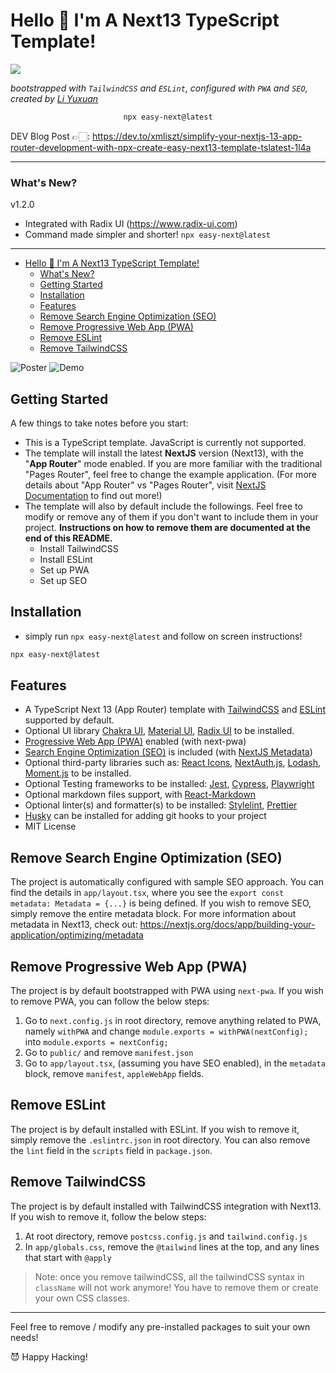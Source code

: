 # Hello 👋 I'm A Next13 TypeScript Template!

<a href="https://www.npmjs.com/package/create-easy-next13-template-ts" target="__blank"><img src="https://img.shields.io/badge/-v1.2.0-green?logo=npm" /></a>

_bootstrapped with `TailwindCSS` and `ESLint`, configured with `PWA` and `SEO`, created by [Li Yuxuan](https://xmliszt.github.io)_

<center>

```bash
npx easy-next@latest
```

</center>

DEV Blog Post 👉🏻: https://dev.to/xmliszt/simplify-your-nextjs-13-app-router-development-with-npx-create-easy-next13-template-tslatest-1l4a

---

### What's New?

v1.2.0

- Integrated with Radix UI (https://www.radix-ui.com)
- Command made simpler and shorter! `npx easy-next@latest`

---

- [Hello 👋 I'm A Next13 TypeScript Template!](#hello--im-a-next13-typescript-template)
  - [What's New?](#whats-new)
  - [Getting Started](#getting-started)
  - [Installation](#installation)
  - [Features](#features)
  - [Remove Search Engine Optimization (SEO)](#remove-search-engine-optimization-seo)
  - [Remove Progressive Web App (PWA)](#remove-progressive-web-app-pwa)
  - [Remove ESLint](#remove-eslint)
  - [Remove TailwindCSS](#remove-tailwindcss)

![Poster](https://github.com/xmliszt/next13-easy-template/blob/release/poster.png?raw=true)
![Demo](https://github.com/xmliszt/next13-easy-template/blob/release/demo.gif?raw=true)

## Getting Started

A few things to take notes before you start:

- This is a TypeScript template. JavaScript is currently not supported.
- The template will install the latest **NextJS** version (Next13), with the "**App Router**" mode enabled. If you are more familiar with the traditional "Pages Router", feel free to change the example application. (For more details about "App Router" vs "Pages Router", visit [NextJS Documentation](https://nextjs.org/docs) to find out more!)
- The template will also by default include the followings. Feel free to modify or remove any of them if you don't want to include them in your project. **Instructions on how to remove them are documented at the end of this README.**
  - Install TailwindCSS
  - Install ESLint
  - Set up PWA
  - Set up SEO

## Installation

- simply run `npx easy-next@latest` and follow on screen instructions!

```bash
npx easy-next@latest
```

## Features

- A TypeScript Next 13 (App Router) template with
  [TailwindCSS](https://tailwindcss.com) and [ESLint](https://eslint.org) supported by default.
- Optional UI library [Chakra UI](https://chakra-ui.com), [Material UI](https://mui.com), [Radix UI](https://www.radix-ui.com) to be installed.
- [Progressive Web App (PWA)](https://developer.mozilla.org/en-US/docs/Web/Progressive_web_apps) enabled (with next-pwa)
- [Search Engine Optimization (SEO)](https://support.google.com/webmasters/answer/7451184?hl=en/) is included (with [NextJS Metadata](https://nextjs.org/docs/app/building-your-application/optimizing/metadata))
- Optional third-party libraries such as: [React Icons](https://react-icons.github.io/react-icons/), [NextAuth.js](https://next-auth.js.org), [Lodash](https://lodash.com), [Moment.js](https://momentjs.com) to be installed.
- Optional Testing frameworks to be installed: [Jest](https://jestjs.io), [Cypress](https://www.cypress.io), [Playwright](https://playwright.dev)
- Optional markdown files support, with [React-Markdown](https://github.com/remarkjs/react-markdown)
- Optional linter(s) and formatter(s) to be installed: [Stylelint](https://github.com/remarkjs/react-markdown), [Prettier](https://prettier.io)
- [Husky](https://typicode.github.io/husky/) can be installed for adding git hooks to your project
- MIT License

## Remove Search Engine Optimization (SEO)

The project is automatically configured with sample SEO approach. You can find the details in `app/layout.tsx`, where you see the `export const metadata: Metadata = {...}` is being defined. If you wish to remove SEO, simply remove the entire metadata block. For more information about metadata in Next13, check out: https://nextjs.org/docs/app/building-your-application/optimizing/metadata

## Remove Progressive Web App (PWA)

The project is by default bootstrapped with PWA using `next-pwa`. If you wish to remove PWA, you can follow the below steps:

1. Go to `next.config.js` in root directory, remove anything related to PWA, namely `withPWA` and change `module.exports = withPWA(nextConfig);` into `module.exports = nextConfig;`
2. Go to `public/` and remove `manifest.json`
3. Go to `app/layout.tsx`, (assuming you have SEO enabled), in the `metadata` block, remove `manifest`, `appleWebApp` fields.

## Remove ESLint

The project is by default installed with ESLint. If you wish to remove it, simply remove the `.eslintrc.json` in root directory. You can also remove the `lint` field in the `scripts` field in `package.json`.

## Remove TailwindCSS

The project is by default installed with TailwindCSS integration with Next13. If you wish to remove it, follow the below steps:

1. At root directory, remove `postcss.config.js` and `tailwind.config.js`
2. In `app/globals.css`, remove the `@tailwind` lines at the top, and any lines that start with `@apply`

> Note: once you remove tailwindCSS, all the tailwindCSS syntax in `className` will not work anymore! You have to remove them or create your own CSS classes.

---

Feel free to remove / modify any pre-installed packages to suit your own needs!

😈 Happy Hacking!
